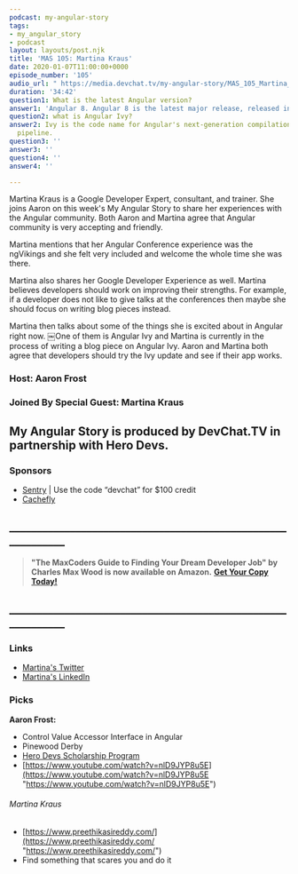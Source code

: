 ```yaml
---
podcast: my-angular-story
tags:
- my_angular_story
- podcast
layout: layouts/post.njk
title: 'MAS 105: Martina Kraus'
date: 2020-01-07T11:00:00+0000
episode_number: '105'
audio_url: " https://media.devchat.tv/my-angular-story/MAS_105_Martina_Kraus.mp3"
duration: '34:42'
question1: What is the latest Angular version?
answer1: 'Angular 8. Angular 8 is the latest major release, released in May 2019. '
question2: what is Angular Ivy?
answer2: Ivy is the code name for Angular's next-generation compilation and rendering
  pipeline.
question3: ''
answer3: ''
question4: ''
answer4: ''

---
```

Martina Kraus is a Google Developer Expert, consultant, and trainer. She joins Aaron on this week's My Angular Story to share her experiences with the Angular community. Both Aaron and Martina agree that Angular community is very accepting and friendly.

Martina mentions that her Angular Conference experience was the ngVikings and she felt very included and welcome the whole time she was there.

Martina also shares her Google Developer Experience as well. Martina believes developers should work on improving their strengths. For example, if a developer does not like to give talks at the conferences then maybe she should focus on writing blog pieces instead. 

Martina then talks about some of the things she is excited about in Angular right now. ￼One of them is Angular Ivy and Martina is currently in the process of writing a blog piece on Angular Ivy. Aaron and Martina both agree that developers should try the Ivy update and see if their app works.

### Host: **Aaron Frost**

### Joined By Special Guest: **Martina Kraus**

## **My Angular Story is produced by DevChat.TV in partnership with Hero Devs.**

### Sponsors

* [Sentry](http://sentry.io/) | Use the code “devchat” for $100 credit
* [Cachefly](https://www.cachefly.com/)

## **____________________________________________________________**

> **"The MaxCoders Guide to Finding Your Dream Developer Job" by Charles Max Wood is now available on Amazon.** [**Get Your Copy Today!**](https://www.amazon.com/gp/product/B081MBL5C9/ref=as_li_ss_tl?ie=UTF8&linkCode=sl1&tag=devchattv-20&linkId=9d61363241636e2546ef46abba198746&language=en_US)

## **____________________________________________________________**

### Links

* [Martina's Twitter](https://twitter.com/MartinaKraus11 "Martina's Twitter")
* [Martina's LinkedIn](https://www.linkedin.com/in/martina-kraus-398493108/ "Martina's LinkedIn")

### Picks

**Aaron Frost:**

* Control Value Accessor Interface in Angular
* Pinewood Derby
* [Hero Devs Scholarship Program](https://medium.com/@ngconf/diversity-scholarships-2020-d57de1d3f7fa "ng-conf Diversity Scholarships")
* [https://www.youtube.com/watch?v=nlD9JYP8u5E](https://www.youtube.com/watch?v=nlD9JYP8u5E "https://www.youtube.com/watch?v=nlD9JYP8u5E")

###### Martina Kraus

* [https://www.preethikasireddy.com/](https://www.preethikasireddy.com/ "https://www.preethikasireddy.com/")
* Find something that scares you and do it